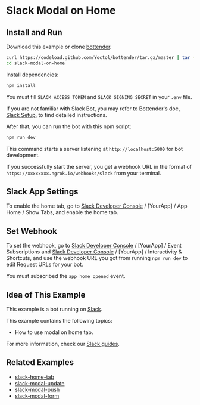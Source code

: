 # Slack Modal on Home

## Install and Run

Download this example or clone [bottender](https://github.com/Yoctol/bottender).

```sh
curl https://codeload.github.com/Yoctol/bottender/tar.gz/master | tar -xz --strip=2 bottender-master/examples/slack-modal-on-home
cd slack-modal-on-home
```

Install dependencies:

```sh
npm install
```

You must fill `SLACK_ACCESS_TOKEN` and `SLACK_SIGNING_SECRET` in your `.env` file.

If you are not familiar with Slack Bot, you may refer to Bottender's doc, [Slack Setup](https://bottender.js.org/docs/channel-slack-setup), to find detailed instructions.

After that, you can run the bot with this npm script:

```sh
npm run dev
```

This command starts a server listening at `http://localhost:5000` for bot development.

If you successfully start the server, you get a webhook URL in the format of `https://xxxxxxxx.ngrok.io/webhooks/slack` from your terminal.

## Slack App Settings

To enable the home tab, go to [Slack Developer Console](https://api.slack.com/apps) / [YourApp] / App Home / Show Tabs, and enable the home tab.

## Set Webhook

To set the webhook, go to [Slack Developer Console](https://api.slack.com/apps) / [YourApp] / Event Subscriptions and [Slack Developer Console](https://api.slack.com/apps) / [YourApp] / Interactivity & Shortcuts, and use the webhook URL you got from running `npm run dev` to edit Request URLs for your bot.

You must subscribed the `app_home_opened` event.

## Idea of This Example

This example is a bot running on [Slack](https://slack.com/).

This example contains the following topics:

- How to use modal on home tab.

For more information, check our [Slack guides](https://bottender.js.org/docs/channel-slack-block-kit).

## Related Examples

- [slack-home-tab](../slack-home-tab)
- [slack-modal-update](../slack-modal-update)
- [slack-modal-push](../slack-modal-push)
- [slack-modal-form](../slack-modal-form)
